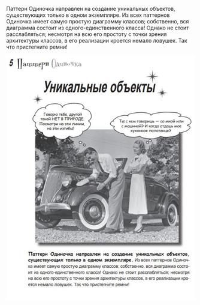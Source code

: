 Паттерн Одиночка направлен на создание уникальных объектов,
существующих только в одном экземпляре. Из всех паттернов Одиночка имеет самую простую диаграмму классов; собственно, вся диаграмма состоит из одного-единственного класса! Однако не стоит расслабляться; несмотря
на всю его простоту с точки зрения архитектуры классов, в его реализации кроется немало ловушек. Так что пристегните ремни!

![kartinka](https://github.com/leonmaxim/max42/blob/master/%D0%A1%D0%BD%D0%B8%D0%BC%D0%BE%D0%BA42.JPG?raw=true)
